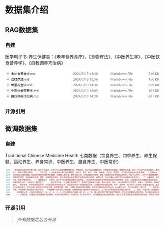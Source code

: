 # 数据集介绍

## RAG数据集

### 自建

医学电子书-养生保健类：《老年食养食疗》、《食物疗法》、《中医养生学》、《中医饮食营养学》、《自我调养巧治病》

![1710938335194](image/RAG-Data.png)

### 开源引用



## 微调数据集

### 自建

Traditional Chinese Medicine Health 七类数据（饮食养生、四季养生、养生保健、运动养生、养身常识、中医养生、膳食养生、中医常识）

![1710940999676](image/Fine-Tune-Data.png)

### 开源引用



> *所有数据之后会开源*

